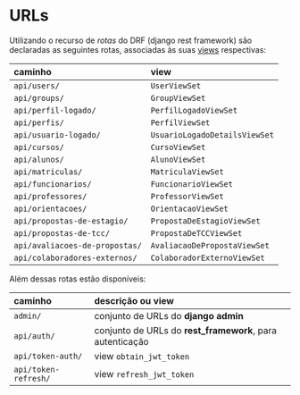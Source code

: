 # URLs

Utilizando o recurso de *rotas* do DRF (django rest framework) são declaradas as seguintes rotas, associadas às suas [views](views.md) respectivas:

| caminho                        | view                          |
| :----------------------------- | :---------------------------- |
| `api/users/`                   | `UserViewSet`                 |
| `api/groups/`                  | `GroupViewSet`                |
| `api/perfil-logado/`           | `PerfilLogadoViewSet`         |
| `api/perfis/`                  | `PerfilViewSet`               |
| `api/usuario-logado/`          | `UsuarioLogadoDetailsViewSet` |
| `api/cursos/`                  | `CursoViewSet`                |
| `api/alunos/`                  | `AlunoViewSet`                |
| `api/matriculas/`              | `MatriculaViewSet`            |
| `api/funcionarios/`            | `FuncionarioViewSet`          |
| `api/professores/`             | `ProfessorViewSet`            |
| `api/orientacoes/`             | `OrientacaoViewSet`           |
| `api/propostas-de-estagio/`    | `PropostaDeEstagioViewSet`    |
| `api/propostas-de-tcc/`        | `PropostaDeTCCViewSet`        |
| `api/avaliacoes-de-propostas/` | `AvaliacaoDePropostaViewSet`  |
| `api/colaboradores-externos/`  | `ColaboradorExternoViewSet`   |

Além dessas rotas estão disponíveis:

| caminho              | descrição ou view                                         |
| :------------------- | :-------------------------------------------------------- |
| `admin/`             | conjunto de URLs do **django admin**                      |
| `api/auth/`          | conjunto de URLs do **rest_framework**, para autenticação |
| `api/token-auth/`    | view `obtain_jwt_token`                                   |
| `api/token-refresh/` | view `refresh_jwt_token`                                  |
